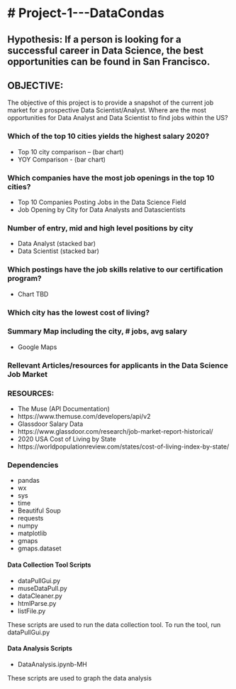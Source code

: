 <h1># Project-1---DataCondas</h1>
<h2>Hypothesis: If a person is looking for a successful career in Data Science, the best opportunities can be found in San Francisco.</h2>

<h2>OBJECTIVE:</h2> 
<p>The objective of this project is to provide a snapshot of the current job market for a prospective Data Scientist/Analyst.
Where are the most opportunities for Data Analyst and Data Scientist to find jobs within the US?</p>

<h3>Which of the top 10 cities yields the highest salary 2020?</h3>
<ul>
	<li>Top 10 city comparison – (bar chart)</li>
	<li>YOY Comparison - (bar chart)</li>
</ul>
<h3>Which companies have the most job openings in the top 10 cities?</h3>
<ul>
	<li>Top 10 Companies Posting Jobs in the Data Science Field</li>
	<li>Job Opening by City for Data Analysts and Datascientists</li>
</ul>
<h3>Number of entry, mid and high level positions by city</h3>
<ul>
	<li>Data Analyst (stacked bar)</li>
	<li>Data Scientist (stacked bar)</li>
</ul>
<h3>Which postings have the job skills relative to our certification program?</h3>
<ul>
	<li>Chart TBD</li>
</ul>
<h3>Which city has the lowest cost of living?</h3>
<h3>Summary Map including the city, # jobs, avg salary</h3>
<ul>
	<li>Google Maps</li>
</ul>
<h3>Rellevant Articles/resources for applicants in the Data Science Job Market</h3>

<h3>RESOURCES:</h3>
<ul>
	<li>The Muse (API Documentation)</li>
	<li>https://www.themuse.com/developers/api/v2</li>
	<li>Glassdoor Salary Data</li>
	<li>https://www.glassdoor.com/research/job-market-report-historical/</li>
	<li>2020 USA Cost of Living by State</li>
	<li>https://worldpopulationreview.com/states/cost-of-living-index-by-state/</li>
</ul>
<h3>Dependencies</h3>
<ul>
	<li>pandas</li>
	<li>wx</li> 
	<li>sys</li>
	<li>time</li>
	<li>Beautiful Soup</li>
	<li>requests</li>
	<li>numpy</li>
	<li>matplotlib</li> 
	<li>gmaps</li>
	<li>gmaps.dataset</li>
</ul>

<h4>Data Collection Tool Scripts</h4>
<ul> 
	<li>dataPullGui.py</li>
	<li>museDataPull.py</li>
	<li>dataCleaner.py</li>
	<li>htmlParse.py</li> 
	<li>listFile.py</li> 
</ul>
<p>These scripts are used to run the data collection tool. To run the tool, run dataPullGui.py</p>

<h4>Data Analysis Scripts</h4>
<ul> 
	<li>DataAnalysis.ipynb-MH</li>
	
</ul>
</p>These scripts are used to graph the data analysis</p>


